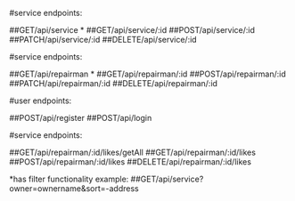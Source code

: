 #service endpoints:

##GET/api/service *
##GET/api/service/:id
##POST/api/service/:id
##PATCH/api/service/:id
##DELETE/api/service/:id

#service endpoints:

##GET/api/repairman *
##GET/api/repairman/:id
##POST/api/repairman/:id
##PATCH/api/repairman/:id
##DELETE/api/repairman/:id

#user endpoints:

##POST/api/register
##POST/api/login

#service endpoints:

##GET/api/repairman/:id/likes/getAll
##GET/api/repairman/:id/likes
##POST/api/repairman/:id/likes
##DELETE/api/repairman/:id/likes

*has filter functionality example: ##GET/api/service?owner=ownername&sort=-address